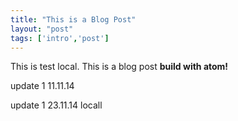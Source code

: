 ```yaml
---
title: "This is a Blog Post"
layout: "post"
tags: ['intro','post']
---
```


This is test local. This is a  blog post  **build with atom!**

update 1 11.11.14

update 1 23.11.14 locall
